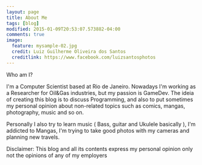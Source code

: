 ```yaml
---
layout: page
title: About Me
tags: [blog]
modified: 2015-01-09T20:53:07.573882-04:00
comments: true
image:
  feature: mysample-02.jpg
  credit: Luiz Guilherme Oliveira dos Santos
  creditlink: https://www.facebook.com/luizsantosphotos
---
```


Who am I?

I'm a Computer Scientist based at Rio de Janeiro. Nowadays I'm working as a Researcher for Oil&Gas industries, but my passion is GameDev. The ideia of creating this blog is to discuss Programming, and also to put sometimes my personal opinion about non-related topics such as comics, mangas, photography, music and so on.

Personally I also try to learn music ( Bass, guitar and Ukulele basically ), I'm addicted to Mangas, I'm trying to take good photos with my cameras and planning new travels.

 <p class="image-credit">Disclaimer: This blog and all its contents express my personal opinion only not the opinions of any of my employers</p>
